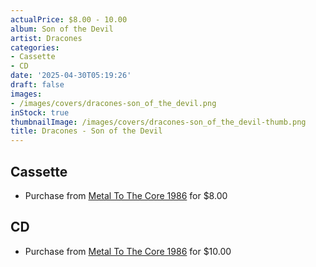 ```yaml
---
actualPrice: $8.00 - 10.00
album: Son of the Devil
artist: Dracones
categories:
- Cassette
- CD
date: '2025-04-30T05:19:26'
draft: false
images:
- /images/covers/dracones-son_of_the_devil.png
inStock: true
thumbnailImage: /images/covers/dracones-son_of_the_devil-thumb.png
title: Dracones - Son of the Devil
---
```


## Cassette
* Purchase from [Metal To The Core 1986](https://metaltothecore1986.com/shop/dracones-son-of-the-devil-cassette/) for $8.00
## CD
* Purchase from [Metal To The Core 1986](https://metaltothecore1986.com/shop/dracones-son-of-the-devil-cd/) for $10.00
